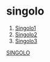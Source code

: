 # singolo #

1. [Singolo1](https://viktork66.github.io/singolo/singolo1)
2. [Singolo2](https://viktork66.github.io/singolo/singolo2)
2. [Singolo3](https://viktork66.github.io/singolo/singolo3)

[SINGOLO](https://viktork66.github.io/singolo/index)